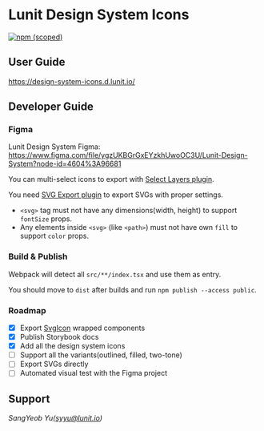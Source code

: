 # Lunit Design System Icons

[![npm (scoped)](https://img.shields.io/npm/v/@lunit/design-system-icons)](https://www.npmjs.com/package/@lunit/design-system-icons)

## User Guide

https://design-system-icons.d.lunit.io/

## Developer Guide

### Figma

Lunit Design System Figma: https://www.figma.com/file/ygzUKBGrGxEYzkhUwoOC3U/Lunit-Design-System?node-id=4604%3A96681

You can multi-select icons to export with [Select Layers plugin](https://www.figma.com/community/plugin/799648692768237063/Select-Layers).

You need [SVG Export plugin](https://www.figma.com/community/plugin/814345141907543603/SVG-Export) to export SVGs with proper settings.

- `<svg>` tag must not have any dimensions(width, height) to support `fontSize` props.
- Any elements inside `<svg>` (like `<path>`) must not have own `fill` to support `color` props.

### Build & Publish

Webpack will detect all `src/**/index.tsx` and use them as entry.

You should move to `dist` after builds and run `npm publish --access public`.

### Roadmap

- [x] Export [SvgIcon](https://mui.com/components/icons/#svgicon) wrapped components
- [x] Publish Storybook docs
- [x] Add all the design system icons
- [ ] Support all the variants(outlined, filled, two-tone)
- [ ] Export SVGs directly
- [ ] Automated visual test with the Figma project

## Support

*SangYeob Yu(syyu@lunit.io)*
